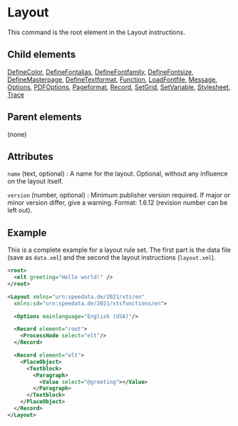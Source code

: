 # Layout



This command is the root element in the Layout instructions.



##  Child elements

[DefineColor](../definecolor.md), [DefineFontalias](../definefontalias.md), [DefineFontfamily](../definefontfamily.md), [DefineFontsize](../definefontsize.md), [DefineMasterpage](../definemasterpage.md), [DefineTextformat](../definetextformat.md), [Function](../function.md), [LoadFontfile](../loadfontfile.md), [Message](../message.md), [Options](../options.md), [PDFOptions](../pdfoptions.md), [Pageformat](../pageformat.md), [Record](../record.md), [SetGrid](../setgrid.md), [SetVariable](../setvariable.md), [Stylesheet](../stylesheet.md), [Trace](../trace.md)

##  Parent elements

(none)


## Attributes



`name` (text, optional)
:   A name for the layout. Optional, without any influence on the layout itself.




`version` (number, optional)
:   Minimum publisher version required. If major or minor version differ, give a warning. Format: 1.6.12 (revision number can be left out).




## Example


This is a complete example for a layout rule set. The first part is the data file (save as `data.xml`) and the second the layout instructions (`layout.xml`).


```xml
<root>
  <elt greeting="Hello world!" />
</root>
```
```xml
<Layout xmlns="urn:speedata.de/2021/xts/en"
  xmlns:sd="urn:speedata.de/2021/xtsfunctions/en">

  <Options mainlanguage="English (USA)"/>

  <Record element="root">
    <ProcessNode select="elt"/>
  </Record>

  <Record element="elt">
    <PlaceObject>
      <Textblock>
        <Paragraph>
          <Value select="@greeting"></Value>
        </Paragraph>
      </Textblock>
    </PlaceObject>
  </Record>
</Layout>
```





